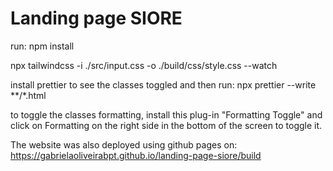 # Landing page SIORE

run:
npm install


npx tailwindcss -i ./src/input.css -o ./build/css/style.css --watch

install prettier to see the classes toggled and then run:
npx prettier --write **/*.html

to toggle the classes formatting, install this plug-in "Formatting Toggle" and click on Formatting on the right side in the bottom of the screen to toggle it.

The website was also deployed using github pages on: https://gabrielaoliveirabpt.github.io/landing-page-siore/build
